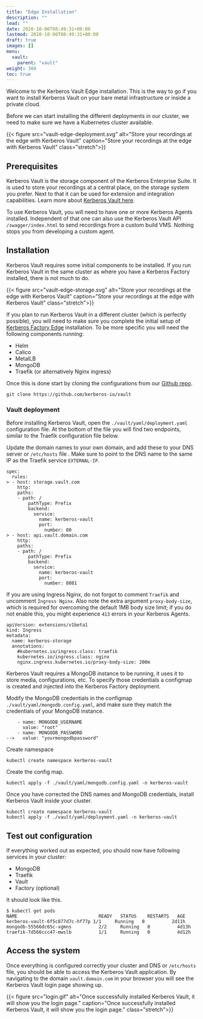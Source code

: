 ```yaml
---
title: "Edge Installation"
description: ""
lead: ""
date: 2020-10-06T08:49:31+00:00
lastmod: 2020-10-06T08:49:31+00:00
draft: true
images: []
menu:
  vault:
    parent: "vault"
weight: 304
toc: true
---
```


Welcome to the Kerberos Vault Edge installation. This is the way to go if you want to install Kerberos Vault on your bare metal infrastructure or inside a private cloud.

Before we can start installing the different deployments in our cluster, we need to make sure we have a Kubernetes cluster available.

{{< figure src="vault-edge-deployment.svg" alt="Store your recordings at the edge with Kerberos Vault" caption="Store your recordings at the edge with Kerberos Vault" class="stretch">}}

## Prerequisites

Kerberos Vault is the storage component of the Kerberos Enterprise Suite. It is used to store your recordings at a central place, on the storage system you prefer. Next to that it can be used for extension and integration capabilities. Learn more about [Kerberos Vault here](/vault).

To use Kerberos Vault, you will need to have one or more Kerberos Agents installed. Independent of that one can also use the Kerberos Vault API `/swagger/index.html` to send recordings from a custom build VMS. Nothing stops you from developing a custom agent.

## Installation

Kerberos Vault requires some initial components to be installed. If you run Kerberos Vault in the same cluster as where you have a Kerberos Factory installed, there is not much to do.

{{< figure src="vault-edge-storage.svg" alt="Store your recordings at the edge with Kerberos Vault" caption="Store your recordings at the edge with Kerberos Vault" class="stretch">}}

If you plan to run Kerberos Vault in a different cluster (which is perfectly possible), you will need to make sure you complete the initial setup of [Kerberos Factory Edge](/enterprise/installation-edge) installation. To be more specific you will need the following components running:

- Helm
- Calico
- MetalLB
- MongoDB
- Traefik (or alternatively Nginx ingress)

Once this is done start by cloning the configurations from our [Github repo](https://github.com/kerberos-io/vault).

    git clone https://github.com/kerberos-io/vault

### Vault deployment

Before installing Kerberos Vault, open the `./vault/yaml/deployment.yaml` configuration file. At the bottom of the file you will find two endpoints, similar to the Traefik configuration file below.

Update the domain names to your own domain, and add these to your DNS server or `/etc/hosts` file . Make sure to point to the DNS name to the same IP as the Traefik service `EXTERNAL-IP`.

    spec:
      rules:
    > - host: storage.vault.com
        http:
        paths:
        - path: /
            pathType: Prefix
            backend:
              service:
                name: kerberos-vault
                port:
                  number: 80
    > - host: api.vault.domain.com
        http:
        paths:
        - path: /
            pathType: Prefix
            backend:
              service:
                name: kerberos-vault
                port:
                  number: 8081

If you are using Ingress Nginx, do not forgot to comment `Traefik` and uncomment `Ingress Nginx`. Also note the extra argument `proxy-body-size`, which is required for overcoming the default 1MB body size limit; if you do not enable this, you might experience `413` errors in your Kerberos Agents.

    apiVersion: extensions/v1beta1
    kind: Ingress
    metadata:
      name: kerberos-storage
      annotations:
        #kubernetes.io/ingress.class: traefik
        kubernetes.io/ingress.class: nginx
        nginx.ingress.kubernetes.io/proxy-body-size: 200m

Kerberos Vault requires a MongoDB instance to be running, it uses it to store media, configurations, etc. To specify those credentials a configmap is created and injected into the Kerberos Factory deployment.

Modify the MongoDB credentials in the configmap `./vault/yaml/mongodb.config.yaml`, and make sure they match the credentials of your MongoDB instance.

        - name: MONGODB_USERNAME
          value: "root"
        - name: MONGODB_PASSWORD
    -->   value: "yourmongodbpassword"


Create namespace

    kubectl create namespace kerberos-vault
    
Create the config map.

    kubectl apply -f ./vault/yaml/mongodb.config.yaml -n kerberos-vault

Once you have corrected the DNS names and MongoDB credentials, install Kerberos Vault inside your cluster.

    kubectl create namespace kerberos-vault
    kubectl apply -f ./vault/yaml/deployment.yaml -n kerberos-vault

## Test out configuration

If everything worked out as expected, you should now have following services in your cluster:

- MongoDB
- Traefik
- Vault
- Factory (optional)

It should look like this.

    $ kubectl get pods
    NAME                              READY   STATUS    RESTARTS   AGE
    kerberos-vault-6f5c877d7c-hf77p 1/1     Running   0          2d11h
    mongodb-55566dc65c-xgmns          2/2     Running   0          4d13h
    traefik-7d566ccc47-mwslb          1/1     Running   0          4d12h

## Access the system

Once everything is configured correctly your cluster and DNS or `/etc/hosts` file, you should be able to access the Kerberos Vault application. By navigating to the domain `vault.domain.com` in your browser you will see the Kerberos Vault login page showing up.

{{< figure src="login.gif" alt="Once successfully installed Kerberos Vault, it will show you the login page." caption="Once successfully installed Kerberos Vault, it will show you the login page." class="stretch">}}
